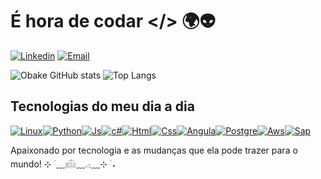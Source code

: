 # É hora de codar </> 🌍👽

[![Linkedin](https://img.shields.io/badge/LinkedIn-0077B5?style=for-the-badge&logo=linkedin&logoColor=white)](https://www.linkedin.com/in/maiki-ferreira/)
[![Email](https://img.shields.io/badge/Gmail-D14836?style=for-the-badge&logo=gmail&logoColor=white)](linkmaiki92@gmail.com)

![Obake GitHub stats](https://github-readme-stats.vercel.app/api?username=Obake00&show_icons=true&theme=merko)
![Top Langs](https://github-readme-stats.vercel.app/api/top-langs/?username=Obake00&layout=compact)

## Tecnologias do meu dia a dia

[![Linux](https://img.shields.io/badge/Linux-FCC624?style=for-the-badge&logo=linux&logoColor=black)]()[![Python](https://img.shields.io/badge/Python-3776AB?style=for-the-badge&logo=python&logoColor=white)]()[![Js](https://img.shields.io/badge/JavaScript-F7DF1E?style=for-the-badge&logo=javascript&logoColor=black)]()[![c#](https://img.shields.io/badge/C%23-239120?style=for-the-badge&logo=c-sharp&logoColor=white)]()[![Html](https://img.shields.io/badge/HTML5-E34F26?style=for-the-badge&logo=html5&logoColor=white)]()[![Css](https://img.shields.io/badge/CSS3-1572B6?style=for-the-badge&logo=css3&logoColor=white)]()[![Angula](https://img.shields.io/badge/AngularJS-E23237?style=for-the-badge&logo=angularjs&logoColor=white)]()[![Postgre](https://img.shields.io/badge/PostgreSQL-316192?style=for-the-badge&logo=postgresql&logoColor=white)]()[![Aws](https://img.shields.io/badge/Amazon_AWS-232F3E?style=for-the-badge&logo=amazon-aws&logoColor=white)]()[![Sap](    https://img.shields.io/badge/SAP-0FAAFF?style=for-the-badge&logo=sap&logoColor=white)]()

Apaixonado por tecnologia e as mudanças que ela pode trazer para o mundo! ⊹ ࣪ ﹏𓊝﹏𓂁﹏⊹ ࣪ ˖
